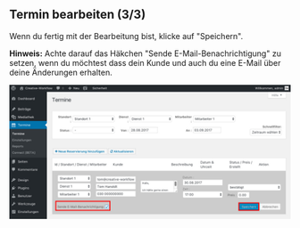 ## Termin bearbeiten (3/3)

Wenn du fertig mit der Bearbeitung bist, klicke auf "Speichern".

**Hinweis:** Achte darauf das Häkchen "Sende E-Mail-Benachrichtigung" zu setzen, wenn du möchtest dass dein Kunde und auch du eine E-Mail über deine Änderungen erhalten.

![Terminbuchung Frontend](./assets/edit_booking_3.jpg)
